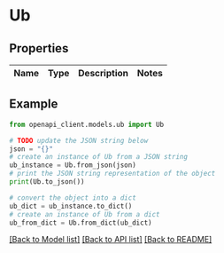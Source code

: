 # Ub


## Properties

Name | Type | Description | Notes
------------ | ------------- | ------------- | -------------

## Example

```python
from openapi_client.models.ub import Ub

# TODO update the JSON string below
json = "{}"
# create an instance of Ub from a JSON string
ub_instance = Ub.from_json(json)
# print the JSON string representation of the object
print(Ub.to_json())

# convert the object into a dict
ub_dict = ub_instance.to_dict()
# create an instance of Ub from a dict
ub_from_dict = Ub.from_dict(ub_dict)
```
[[Back to Model list]](../README.md#documentation-for-models) [[Back to API list]](../README.md#documentation-for-api-endpoints) [[Back to README]](../README.md)



